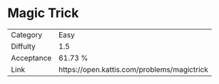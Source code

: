 # Magic Trick

<table>
    <tr>
        <td>Category</td>
        <td>Easy</td>
    </tr>
    <tr>
        <td>Diffulty</td>
        <td>1.5</td>
    </tr>
    <tr>
        <td>Acceptance</td>
        <td>61.73 %</td>
    </tr>
    <tr>
        <td>Link</td>
        <td>https://open.kattis.com/problems/magictrick</td>
    </tr>
</table>